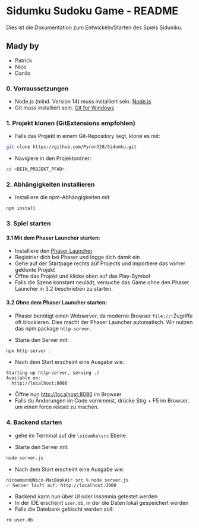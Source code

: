 # Sidumku Sudoku Game - README
Dies ist die Dokumentation zum Entwickeln/Starten des Spiels Sidumku.

## Mady by
- Patrick 
- Nico
- Danilo

### 0. Vorraussetzungen
- Node.js (mind. Version 14) muss installiert sein. [Node.js](https://nodejs.org/)
- Git muss installiert sein. [Git for Windows](https://git-scm.com/downloads/win)

### 1. Projekt klonen (GitExtensions empfohlen)
- Falls das Projekt in einem Git-Repository liegt, klone es mit:
```sh
git clone https://github.com/Pyron728/Sidumku.git
```

- Navigiere in den Projektordner:
```sh
cd <DEIN_PROJEKT_PFAD>
```

### 2. Abhängigkeiten installieren
- Installiere die npm-Abhängigkeiten mit

```sh
npm install
```

### 3. Spiel starten

#### 3.1 Mit dem Phaser Launcher starten:
- Installiere den [Phaser Launcher](https://phaser.io/download/phaser-launcher)
- Registrier dich bei Phaser und logge dich damit ein
- Gehe auf der Startpage rechts auf Projects und importiere das vorher geklonte Projekt 
- Öffne das Projekt und klicke oben auf das Play-Symbol 
- Falls die Szene konstant neulädt, versuche das Game ohne den Phaser Launcher in 3.2 beschrieben zu starten.

#### 3.2 Ohne dem Phaser Launcher starten:
- Phaser benötigt einen Webserver, da moderne Browser `file://`-Zugriffe oft blockieren. Dies macht der Phaser Launcher automatisch. Wir nutzen das npm package `http-server`. 

- Starte den Server mit:
```sh
npx http-server .
```
- Nach dem Start erscheint eine Ausgabe wie:
```
Starting up http-server, serving ./
Available on:
  http://localhost:8080
```
- Öffne nun [http://localhost:8080](http://localhost:8080) im Browser
- Falls du Änderungen im Code vornimmst, drücke Strg + F5 im Browser, um einen force reload zu machen.

### 4. Backend starten
-  gehe im Terminal auf die `\sidumku\src` Ebene.

-  Starte den Server mit:
```sh
node server.js
```
- Nach dem Start erscheint eine Ausgabe wie:
```
nicoamann@Nico-MacBookAir src % node server.js
✅ Server läuft auf: http://localhost:3000
```

- Backend kann nun über UI oder Insomnia getestet werden
- In der IDE erscheint `user.db`, in der die Daten lokal gespeichert werden
- Falls die Datebank gelöscht werden soll:
```sh
rm user.db
```
